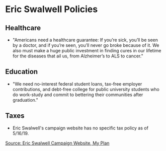 # Eric Swalwell Policies

## Healthcare
* "Americans need a healthcare guarantee: If you’re sick, you’ll be seen by a doctor, and if you’re seen, you’ll never go broke because of it. We also must make a huge public investment in finding cures in our lifetime for the diseases that ail us, from Alzheimer’s to ALS to cancer."

## Education
* "We need no-interest federal student loans, tax-free employer contributions, and debt-free college for public university students who do work-study and commit to bettering their communities after graduation."

## Taxes 
* Eric Swalwell's campaign website has no specific tax policy as of 5/16/19.

[Source: Eric Swalwell Campaign Website, My Plan](https://ericswalwell.com/my-plan/)
